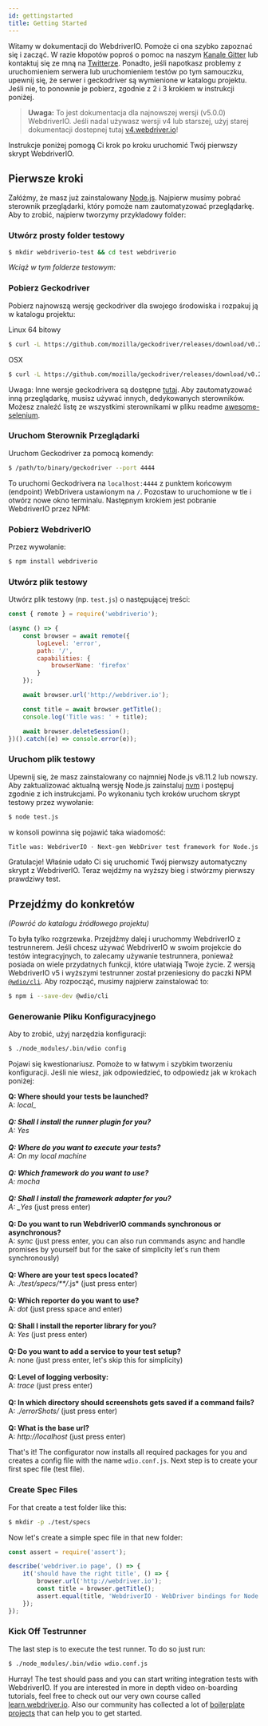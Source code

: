 ```yaml
---
id: gettingstarted
title: Getting Started
---
```


Witamy w dokumentacji do WebdriverIO. Pomoże ci ona szybko zapoznać się i zacząć. W razie kłopotów poproś o pomoc na naszym [Kanale Gitter](https://gitter.im/webdriverio/webdriverio) lub kontaktuj się ze mną na [Twitterze](https://twitter.com/webdriverio). Ponadto, jeśli napotkasz problemy z uruchomieniem serwera lub uruchomieniem testów po tym samouczku, upewnij się, że serwer i geckodriver są wymienione w katalogu projektu. Jeśli nie, to ponownie je pobierz, zgodnie z 2 i 3 krokiem w instrukcji poniżej.

> **Uwaga:** To jest dokumentacja dla najnowszej wersji (v5.0.0) WebdriverIO. Jeśli nadal używasz wersji v4 lub starszej, użyj starej dokumentacji dostepnej tutaj [v4.webdriver.io](http://v4.webdriver.io)!

Instrukcje poniżej pomogą Ci krok po kroku uruchomić Twój pierwszy skrypt WebdriverIO.

## Pierwsze kroki

Załóżmy, że masz już zainstalowany [Node.js](http://nodejs.org/). Najpierw musimy pobrać sterownik przeglądarki, który pomoże nam zautomatyzować przeglądarkę. Aby to zrobić, najpierw tworzymy przykładowy folder:

### Utwórz prosty folder testowy

```sh
$ mkdir webdriverio-test && cd test webdriverio
```

*Wciąż w tym folderze testowym:*

### Pobierz Geckodriver

Pobierz najnowszą wersję geckodriver dla swojego środowiska i rozpakuj ją w katalogu projektu:

Linux 64 bitowy

```sh
$ curl -L https://github.com/mozilla/geckodriver/releases/download/v0.21.0/geckodriver-v0.21.0-linux64.tar.gz | tar xz
```

OSX

```sh
$ curl -L https://github.com/mozilla/geckodriver/releases/download/v0.21.0/geckodriver-v0.21.0-macos.tar.gz | tar xz
```

Uwaga: Inne wersje geckodrivera są dostępne [tutaj](https://github.com/mozilla/geckodriver/releases). Aby zautomatyzować inną przeglądarkę, musisz używać innych, dedykowanych sterowników. Możesz znaleźć listę ze wszystkimi sterownikami w pliku readme [awesome-selenium](https://github.com/christian-bromann/awesome-selenium#driver).

### Uruchom Sterownik Przeglądarki

Uruchom Geckodriver za pomocą komendy:

```sh
$ /path/to/binary/geckodriver --port 4444
```

To uruchomi Geckodrivera na `localhost:4444` z punktem końcowym (endpoint) WebDrivera ustawionym na `/`. Pozostaw to uruchomione w tle i otwórz nowe okno terminalu. Następnym krokiem jest pobranie WebdriverIO przez NPM:

### Pobierz WebdriverIO

Przez wywołanie:

```sh
$ npm install webdriverio
```

### Utwórz plik testowy

Utwórz plik testowy (np. `test.js`) o następującej treści:

```js
const { remote } = require('webdriverio');

(async () => {
    const browser = await remote({
        logLevel: 'error',
        path: '/',
        capabilities: {
            browserName: 'firefox'
        }
    });

    await browser.url('http://webdriver.io');

    const title = await browser.getTitle();
    console.log('Title was: ' + title);

    await browser.deleteSession();
})().catch((e) => console.error(e));
```

### Uruchom plik testowy

Upewnij się, że masz zainstalowany co najmniej Node.js v8.11.2 lub nowszy. Aby zaktualizować aktualną wersję Node.js zainstaluj [nvm](https://github.com/creationix/nvm) i postępuj zgodnie z ich instrukcjami. Po wykonaniu tych kroków uruchom skrypt testowy przez wywołanie:

```sh
$ node test.js
```

w konsoli powinna się pojawić taka wiadomość:

```sh
Title was: WebdriverIO · Next-gen WebDriver test framework for Node.js
```

Gratulacje! Właśnie udało Ci się uruchomić Twój pierwszy automatyczny skrypt z WebdriverIO. Teraz wejdźmy na wyższy bieg i stwórzmy pierwszy prawdziwy test.

## Przejdźmy do konkretów

*(Powróć do katalogu źródłowego projektu)*

To była tylko rozgrzewka. Przejdźmy dalej i uruchommy WebdriverIO z testrunnerem. Jeśli chcesz używać WebdriverIO w swoim projekcie do testów integracyjnych, to zalecamy używanie testrunnera, ponieważ posiada on wiele przydatnych funkcji, które ułatwiają Twoje życie. Z wersją WebdriverIO v5 i wyższymi testrunner został przeniesiony do paczki NPM [`@wdio/cli`](https://www.npmjs.com/package/@wdio/cli). Aby rozpocząć, musimy najpierw zainstalować to:

```sh
$ npm i --save-dev @wdio/cli
```

### Generowanie Pliku Konfiguracyjnego

Aby to zrobić, użyj narzędzia konfiguracji:

```sh
$ ./node_modules/.bin/wdio config
```

Pojawi się kwestionariusz. Pomoże to w łatwym i szybkim tworzeniu konfiguracji. Jeśli nie wiesz, jak odpowiedzieć, to odpowiedz jak w krokach poniżej:

__Q: Where should your tests be launched?__  
A: *local_  
<br /> __Q: Shall I install the runner plugin for you?__  
A: _Yes_  
<br /> __Q: Where do you want to execute your tests?__  
A: _On my local machine_  
<br /> __Q: Which framework do you want to use?__  
A: _mocha_  
<br /> __Q: Shall I install the framework adapter for you?__  
A: _Yes* (just press enter)  
<br /> __Q: Do you want to run WebdriverIO commands synchronous or asynchronous?__  
A: *sync* (just press enter, you can also run commands async and handle promises by yourself but for the sake of simplicity let's run them synchronously)  
<br /> __Q: Where are your test specs located?__  
A: *./test/specs/**/*.js* (just press enter)  
<br /> __Q: Which reporter do you want to use?__  
A: *dot* (just press space and enter)  
<br /> __Q: Shall I install the reporter library for you?__  
A: *Yes* (just press enter)  
<br /> __Q: Do you want to add a service to your test setup?__  
A: none (just press enter, let's skip this for simplicity)  
<br /> __Q: Level of logging verbosity:__  
A: *trace* (just press enter)  
<br /> __Q: In which directory should screenshots gets saved if a command fails?__  
A: *./errorShots/* (just press enter)  
<br /> __Q: What is the base url?__  
A: *http://localhost* (just press enter)  


That's it! The configurator now installs all required packages for you and creates a config file with the name `wdio.conf.js`. Next step is to create your first spec file (test file).

### Create Spec Files

For that create a test folder like this:

```sh
$ mkdir -p ./test/specs
```

Now let's create a simple spec file in that new folder:

```js
const assert = require('assert');

describe('webdriver.io page', () => {
    it('should have the right title', () => {
        browser.url('http://webdriver.io');
        const title = browser.getTitle();
        assert.equal(title, 'WebdriverIO - WebDriver bindings for Node.js');
    });
});
```

### Kick Off Testrunner

The last step is to execute the test runner. To do so just run:

```sh
$ ./node_modules/.bin/wdio wdio.conf.js
```

Hurray! The test should pass and you can start writing integration tests with WebdriverIO. If you are interested in more in depth video on-boarding tutorials, feel free to check out our very own course called [learn.webdriver.io](https://learn.webdriver.io/?coupon=wdio). Also our community has collected a lot of [boilerplate projects](BoilerplateProjects.md) that can help you to get started.